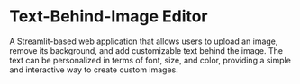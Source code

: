 # Text-Behind-Image Editor
A Streamlit-based web application that allows users to upload an image, remove its background, and add customizable text behind the image. The text can be personalized in terms of font, size, and color, providing a simple and interactive way to create custom images.
